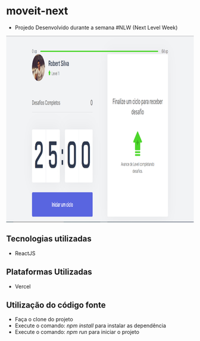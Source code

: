 # moveit-next
- Projedo Desenvolvido durante a semana #NLW (Next Level Week)

<a href="https://move-it-aih37fd35-robertsilva4.vercel.app"><img src="https://github.com/robertsilva4/moveit-next/blob/main/move-it.png" width="1100" height="500"></img></a>
## Tecnologias utilizadas
- ReactJS

## Plataformas Utilizadas
- Vercel

## Utilização do código fonte
- Faça o clone do projeto
- Execute o comando: *npm install* para instalar as dependência
- Execute o comando: *npm run* para iniciar o projeto
